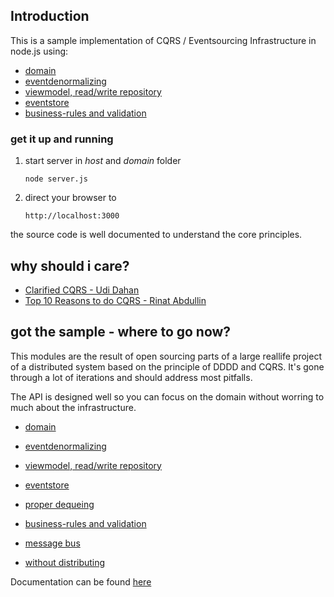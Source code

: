 ## Introduction

This is a sample implementation of CQRS / Eventsourcing Infrastructure in node.js using:

- [domain](https://github.com/adrai/node-cqrs-domain)
- [eventdenormalizing](https://github.com/adrai/node-cqrs-eventdenormalizer)
- [viewmodel, read/write repository](https://github.com/adrai/node-viewmodel)
- [eventstore](https://github.com/jamuhl/nodeEventStore)
- [business-rules and validation](https://github.com/adrai/rule-validator)

### get it up and running
        
1.  start server in _host_ and _domain_ folder

        node server.js
        
1.  direct your browser to 

        http://localhost:3000
        
the source code is well documented to understand the core principles.

## why should i care?

- [Clarified CQRS - Udi Dahan](http://www.udidahan.com/2009/12/09/clarified-cqrs/)
- [Top 10 Reasons to do CQRS - Rinat Abdullin](http://abdullin.com/journal/2010/10/22/top-10-reasons-to-do-cqrs-in-a-pdf.html)
               
## got the sample - where to go now?

This modules are the result of open sourcing parts of a large reallife project of a distributed system based on the principle of 
DDDD and CQRS. It's gone through a lot of iterations and should address most pitfalls.

The API is designed well so you can focus on the domain without worring to much about the infrastructure.

- [domain](https://github.com/adrai/node-cqrs-domain)
- [eventdenormalizing](https://github.com/adrai/node-cqrs-eventdenormalizer)
- [viewmodel, read/write repository](https://github.com/adrai/node-viewmodel)
- [eventstore](https://github.com/jamuhl/nodeEventStore)
- [proper dequeing](https://github.com/adrai/node-queue)
- [business-rules and validation](https://github.com/adrai/rule-validator)
- [message bus](https://github.com/adrai/rabbitmq-nodejs-client)

- [without distributing](https://github.com/adrai/node-cqs)


Documentation can be found [here](http://adrai.github.com/cqrs/)